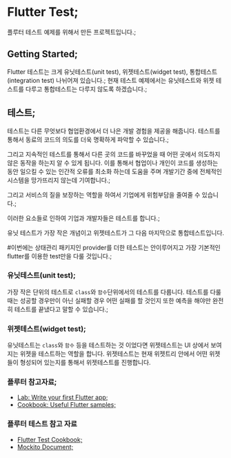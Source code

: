 # Flutter Test;

플루터 테스트 예제를 위해서 만든 프로젝트입니다.;

## Getting Started;
Flutter 테스트는 크게 유닛테스트(unit test), 위젯테스트(widget test), 통합테스트(integration test) 나뉘어져 있습니다.;
현재 테스트 예제에서는 유닛테스트와 위젯 테스트를 다루고 통합테스트는 다루지 않도록 하겠습니다.;

## 테스트;
테스트는 다른 무엇보다 협업환경에서 더 나은 개발 경험을 제공을 해줍니다. 테스트를 통해서 동료의 코드의 의도를 더욱 명확하게 파악할 수 있습니다.;

그리고 지속적인 테스트를 통해서 다른 곳의 코드를 바꾸었을 때 어떤 곳에서 의도하지 않은 동작을 하는지 알 수 있게 됩니다. 이를 통해서 협업이나 개인이 코드를 생성하는 동안 일으킬 수 있는 인간적 오류를 최소화 하는데 도움을 주며 개발기간 중에 전체적인 시스템을 망가뜨리지 않는데 기여합니다.;

그리고 서비스의 질을 보장하는 역할을 하여서 기업에게 위험부담을 줄여줄 수 있습니다.;

이러한 요소들로 인하여 기업과 개발자들은 테스트를 합니다.;

유닛 테스트가 가장 작은 개념이고 위젯테스트가 그 다음 마지막으로 통합테스트입니다.

#이번에는 상태관리 패키지인 provider를 더한 테스트는 안이루어지고 가장 기본적인 flutter를 이용한 test만을 다룰 것입니다.;

### 유닛테스트(unit test);
가장 작은 단위의 테스트로 `class`와 `함수`단위에서의 테스트를 다룹니다. 테스트를 다룰 때는 성공할 경우만이 아닌 실패할 경우 어떤 실패를 할 것인지 또한 예측을 해야만 완전히 테스트를 끝냈다고 말할 수 있습니다.;

### 위젯테스트(widget test);
유닛테스트는 `class`와 `함수` 등을 테스트하는 것 이었다면 위젯테스트는 UI 상에서 보여지는 위젯을 테스트하는 역할을 합니다. 위젯테스트는 현재 위젯트리 안에서 어떤 위젯들이 형성되어 있는지를 통해서 위젯테스트를 진행합니다.


### 플루터 참고자료;
- [Lab: Write your first Flutter app;](https://flutter.dev/docs/get-started/codelab)
- [Cookbook: Useful Flutter samples;](https://flutter.dev/docs/cookbook)
### 플루터 테스트 참고 자료
- [Flutter Test Cookbook;](https://flutter.dev/docs/cookbook/testing/unit/introduction)
- [Mockito Document;](https://pub.dev/documentation/mockito/latest/)
